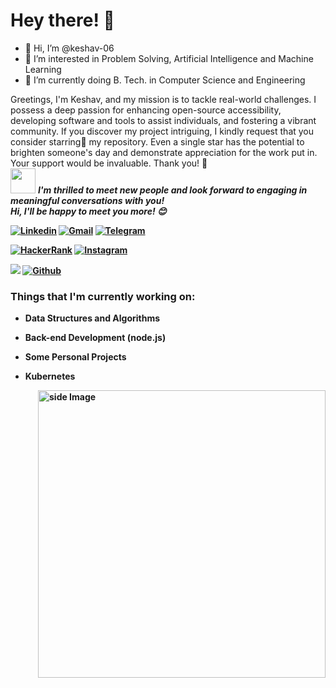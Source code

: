 
<!-- Greeting -->
# Hey there! :wave:
- 👋 Hi, I’m @keshav-06
- 👀 I’m interested in Problem Solving, Artificial Intelligence and Machine Learning
- 🌱 I’m currently doing B. Tech. in Computer Science and Engineering
<!--Introduction -->
Greetings, I'm Keshav, and my mission is to tackle real-world challenges. I possess a deep passion for enhancing open-source accessibility, developing software and tools to assist individuals, and fostering a vibrant community. If you discover my project intriguing, I kindly request that you consider starring:star2: my repository. Even a single star has the potential to brighten someone's day and demonstrate appreciation for the work put in. Your support would be invaluable. Thank you! :pray:
<br>
<img src="https://media.giphy.com/media/LnQjpWaON8nhr21vNW/giphy.gif" width="40"> <em><b>I'm thrilled to meet new people and look forward to engaging in meaningful conversations with you!<br><b>Hi, I'll be happy to meet you more!</b> :blush:</em>

<!-- Your badges -->

[![Linkedin](https://img.shields.io/badge/-Keshav062-blue?style=flat&logo=Linkedin&logoColor=white)](https://www.linkedin.com/in/keshav062)
[![Gmail](https://img.shields.io/badge/-keshav062-c14438?style=flat&logo=Gmail&logoColor=white)](mailto:k.varshney062@gmail.com)
[![Telegram](https://img.shields.io/badge/-@keshav062-blue?style=flat&logo=Telegram&logoColor=white)](https://t.me/keshav062)

[![HackerRank](https://img.shields.io/badge/-Keshav-islamicgreen?style=flat&logo=HackerRank&logoColor=black)](https://www.hackerrank.com/k_varshney062)
[![Instagram](https://img.shields.io/badge/-great_kv-c13584?style=flat&labelColor=c13584&logo=instagram&logoColor=white)](https://www.instagram.com/great_kv)

<!-- Profile View Count and GitStats -->
![](https://komarev.com/ghpvc/?username=keshav-06&style=flat)
[![Github](https://img.shields.io/badge/-Keshav-black?style=flat&labelColor=black&logo=github&logoColor=white)](https://gitstats.me/keshav-06)


<!-- current status -->
### Things that I'm currently working on: 
* Data Structures and Algorithms 
* Back-end Development (node.js)
* Some Personal Projects 
* Kubernetes

   <!-- gif Image -->
<img src="https://github.com/JoykishanSharma/JoykishanSharma/blob/master/life_balance.gif" alt="side Image" align="right" width="460" height="auto" />

<!---
keshav-06/keshav-06 is a ✨ special ✨ repository because its `README.md` (this file) appears on your GitHub profile.
You can click the Preview link to take a look at your changes.
--->
